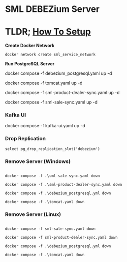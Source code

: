 # SML DEBEZium Server

# TLDR; [How To Setup](Setup.md)

**Create Docker Network**
```
docker network create sml_service_network
```

**Run PostgreSQL Server**

docker compose -f debezium_postgresql.yaml up -d 

docker compose -f tomcat.yaml up -d 

docker compose -f sml-product-dealer-sync.yaml up -d 

docker compose -f sml-sale-sync.yaml up -d

### Kafka UI

docker compose -f kafka-ui.yaml up -d 


### Drop Replication

```
select pg_drop_replication_slot('debezium')  
```

### Remove Server (Windows)

```

docker compose -f .\sml-sale-sync.yaml down

docker compose -f .\sml-product-dealer-sync.yaml down 

docker compose -f .\debezium_postgresql.yml down

docker compose -f .\tomcat.yaml down
```


### Remove Server (Linux)

```

docker compose -f sml-sale-sync.yaml down

docker compose -f sml-product-dealer-sync.yaml down 

docker compose -f .\debezium_postgresql.yml down

docker compose -f .\tomcat.yaml down
```